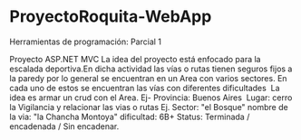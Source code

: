 # ProyectoRoquita-WebApp
Herramientas de programación: Parcial 1

Proyecto ASP.NET MVC
La idea del proyecto está enfocado para la escalada deportiva.En dicha actividad las vías o rutas tienen seguros fijos a la paredy por lo general se encuentran en un Area con varios sectores. En cada uno de estos se encuentran las vías con diferentes dificultades 
La idea es armar un crud con el Area. Ej-
Provincia: Buenos Aires 
Lugar: cerro la Vigilancia
y relacionar las vias o rutas Ej.
Sector: "el Bosque"
nombre de la via: "la Chancha Montoya"
dificultad: 6B+
Status: Terminada / encadenada / Sin encadenar.
